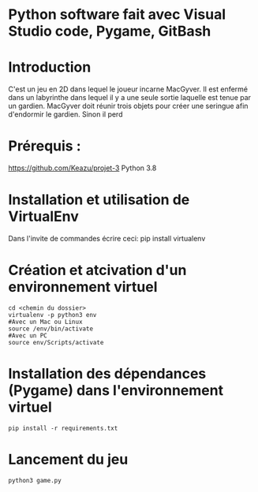 # Python software fait avec Visual Studio code, Pygame, GitBash

# Introduction
C'est un jeu en 2D dans lequel le joueur incarne MacGyver. 
Il est enfermé dans un labyrinthe dans lequel il y a une seule sortie laquelle est tenue par un gardien. 
MacGyver doit réunir trois objets pour créer une seringue afin d'endormir le gardien.
Sinon il perd

# Prérequis : 
https://github.com/Keazu/projet-3
Python 3.8

# Installation et utilisation de VirtualEnv
Dans l'invite de commandes écrire ceci:
	pip install virtualenv
	
# Création et atcivation d'un environnement virtuel
	cd <chemin du dossier>
	virtualenv -p python3 env
	#Avec un Mac ou Linux
	source /env/bin/activate
	#Avec un PC
	source env/Scripts/activate
	
# Installation des dépendances (Pygame) dans l'environnement virtuel
	pip install -r requirements.txt
	
# Lancement du jeu
	python3 game.py